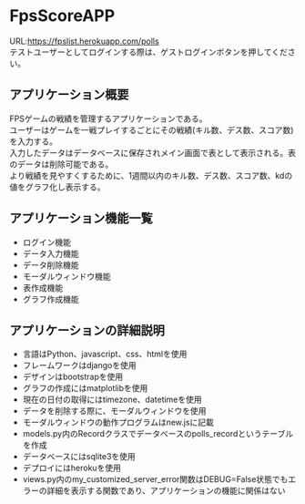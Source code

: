 # FpsScoreAPP
URL:https://fpslist.herokuapp.com/polls  
テストユーザーとしてログインする際は、ゲストログインボタンを押してください。
## アプリケーション概要
FPSゲームの戦績を管理するアプリケーションである。  
ユーザーはゲームを一戦プレイするごとにその戦績(キル数、デス数、スコア数)を入力する。  
入力したデータはデータベースに保存されメイン画面で表として表示される。表のデータは削除可能である。    
より戦績を見やすくするために、1週間以内のキル数、デス数、スコア数、kdの値をグラフ化し表示する。  
## アプリケーション機能一覧
- ログイン機能  
- データ入力機能  
- データ削除機能  
- モーダルウィンドウ機能  
- 表作成機能
- グラフ作成機能  
## アプリケーションの詳細説明
- 言語はPython、javascript、css、htmlを使用  
- フレームワークはdjangoを使用  
- デザインはbootstrapを使用  
- グラフの作成にはmatplotlibを使用  
- 現在の日付の取得にはtimezone、datetimeを使用  
- データを削除する際に、モーダルウィンドウを使用  
- モーダルウィンドウの動作プログラムはnew.jsに記載
- models.py内のRecordクラスでデータベースのpolls_recordというテーブルを作成  
- データベースにはsqlite3を使用 
- デプロイにはherokuを使用   　　
- views.py内のmy_customized_server_error関数はDEBUG=False状態でもエラーの詳細を表示する関数であり、アプリケーションの機能に関係はない


